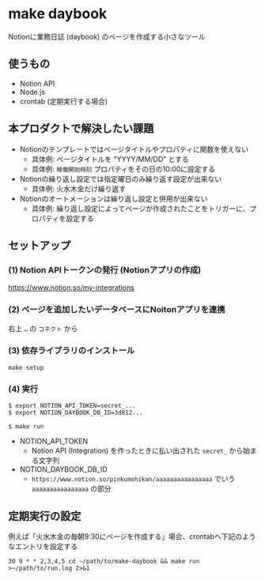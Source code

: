 # make daybook

Notionに業務日誌 (daybook) のページを作成する小さなツール

## 使うもの
* Notion API
* Node.js
* crontab (定期実行する場合)


## 本プロダクトで解決したい課題
* Notionのテンプレートではページタイトルやプロパティに関数を使えない
    * 具体例: ページタイトルを "YYYY/MM/DD" とする
    * 具体例: `稼働開始時刻` プロパティをその日の10:00に設定する
* Notionの繰り返し設定では指定曜日のみ繰り返す設定が出来ない
    * 具体例: 火水木金だけ繰り返す
* Notionのオートメーションは繰り返し設定と併用が出来ない
    * 具体例: 繰り返し設定によってページが作成されたことをトリガーに、プロパティを設定する


## セットアップ
### (1) Notion APIトークンの発行 (Notionアプリの作成)
https://www.notion.so/my-integrations

### (2) ページを追加したいデータベースにNoitonアプリを連携
右上 `…` の `コネクト` から

### (3) 依存ライブラリのインストール
```
make setup
```

### (4) 実行
```
$ export NOTION_API_TOKEN=secret_...
$ export NOTION_DAYBOOK_DB_ID=3d812...

$ make run
```

* NOTION_API_TOKEN
    * Notion API (Integration) を作ったときに払い出された `secret_` から始まる文字列
* NOTION_DAYBOOK_DB_ID
    * `https://www.notion.so/pinkumohikan/aaaaaaaaaaaaaaaa` でいう `aaaaaaaaaaaaaaaa` の部分

## 定期実行の設定
例えば「火水木金の毎朝9:30にページを作成する」場合、crontabへ下記のようなエントリを設定する

```
30 9 * * 2,3,4,5 cd ~/path/to/make-daybook && make run >~/path/to/run.log 2>&1
```
